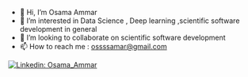 - 👋 Hi, I’m Osama Ammar
- 👀 I’m interested in Data Science , Deep learning ,scientific software development in general
- 💞️ I’m looking to collaborate on scientific software development
- 📫 How to reach me : ossssamar@gmail.com


[![Linkedin: Osama_Ammar](https://img.shields.io/badge/-OsamaAmmar-blue?style=for-the-badge&logo=Linkedin&logoColor=white&link=https://www.linkedin.com/in/osama-ammar-msc-140284111/)](https://www.linkedin.com/in/osama-ammar-msc-140284111/)



